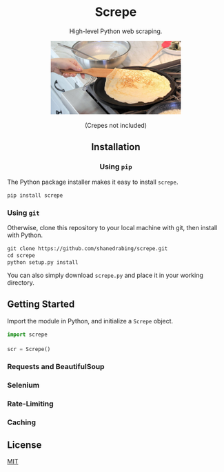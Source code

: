 <div align="center">

# Screpe

High-level Python web scraping.

<img src="docs/crepe.jpg" width="60%" />

(Crepes not included)

## Installation

### Using `pip`

</div>

The Python package installer makes it easy to install `screpe`.

```console
pip install screpe
```

### Using `git`

Otherwise, clone this repository to your local machine with git, then install with Python.

```console
git clone https://github.com/shanedrabing/screpe.git
cd screpe
python setup.py install
```

You can also simply download `screpe.py` and place it in your working directory.

## Getting Started

Import the module in Python, and initialize a `Screpe` object.

```python
import screpe

scr = Screpe()
```

### Requests and BeautifulSoup

### Selenium

### Rate-Limiting

### Caching

## License

[MIT](https://choosealicense.com/licenses/mit/)
